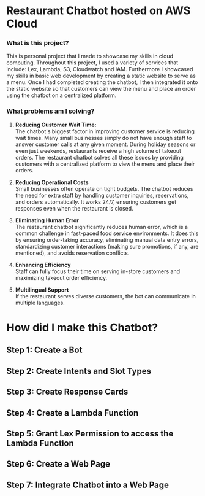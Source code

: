 <h1> Restaurant Chatbot hosted on AWS Cloud </h1>

<h3> What is this project? </h3>

This is personal project that I made to showcase my skills in cloud computing. Throughout this project, I used a variety of services that include: Lex, Lambda, S3, Cloudwatch and IAM. Furthermore I showcased my skills in basic web development by creating a static website to serve as a menu. Once I had completed creating the chatbot, I then integrated it onto the static website so that customers can view the menu and place an order using the chatbot on a centralized platform. 

<h3> What problems am I solving? </h3>

1. __Reducing Customer Wait Time:__ <br>
   The chatbot's biggest factor in improving customer service is reducing wait times. Many small businesses simply do not have enough staff to answer customer calls at any given moment. During holiday seasons or even just weekends, restaurants receive a high volume of takeout orders. The restaurant chatbot solves all these issues by providing customers with a centralized platform to view the menu and place their orders.

2. __Reducing Operational Costs__ <br>
   Small businesses often operate on tight budgets. The chatbot reduces the need for extra staff by handling customer inquiries, reservations, and orders automatically. It works 24/7, ensuring customers get responses even when the restaurant is closed.

3. __Eliminating Human Error__ <br>
   The restaurant chatbot significantly reduces human error, which is a common challenge in fast-paced food service environments. It does this by ensuring order-taking accuracy, eliminating manual data entry errors, standardizing customer interactions (making sure promotions, if any, are mentioned), and avoids reservation conflicts.
   
4. __Enhancing Efficiency__ <br>
   Staff can fully focus their time on serving in-store customers and maximizing takeout order efficiency.

5. __Multilingual Support__ <br>
   If the restaurant serves diverse customers, the bot can communicate in multiple languages.

<h1> How did I make this Chatbot? </h1>

<h2> Step 1: Create a Bot </h2>

<h2> Step 2: Create Intents and Slot Types </h2>

<h2> Step 3: Create Response Cards </h2>

<h2> Step 4: Create a Lambda Function </h2>

<h2> Step 5: Grant Lex Permission to access the Lambda Function </h2>

<h2> Step 6: Create a Web Page </h2>

<h2> Step 7: Integrate Chatbot into a Web Page </h2>





